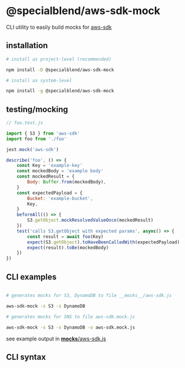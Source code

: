# @specialblend/aws-sdk-mock

CLI utility to easily build mocks for [aws-sdk](https://github.com/aws/aws-sdk-js)

## installation

```bash
# install as project-level (recommended)

npm install -D @specialblend/aws-sdk-mock

# install as system-level

npm install -g @specialblend/aws-sdk-mock

```

## testing/mocking

```javascript
// foo.test.js

import { S3 } from 'aws-sdk'
import foo from './foo'

jest.mock('aws-sdk')

describe('foo', () => {
    const Key = 'example-key'
    const mockedBody = 'example body'
    const mockedResult = {
        Body: Buffer.from(mockedBody),
    }
    const expectedPayload = {
        Bucket: 'example-bucket',
        Key,
    }
    beforeAll(() => {
        S3.getObject.mockResolvedValueOnce(mockedResult)
    })
    test('calls S3.getObject with expected params', async() => {
        const result = await foo(Key)
        expect(S3.getObject).toHaveBeenCalledWith(expectedPayload)
        expect(result).toBe(mockedBody)
    })
})
```

## CLI examples

```bash

# generates mocks for S3, DynamoDB to file __mocks__/aws-sdk.js

aws-sdk-mock -s S3 -s DynamoDB

# generates mocks for SNS to file aws-sdk.mock.js

aws-sdk-mock -s S3 -s DynamoDB -o aws-sdk.mock.js

```

see example output in [__mocks__/aws-sdk.js](__mocks__/aws-sdk.js)

## CLI syntax
